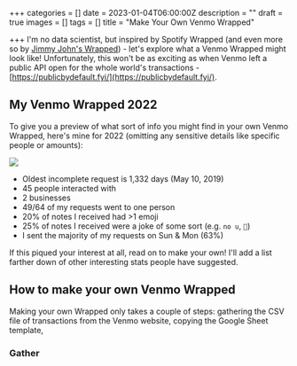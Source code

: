 +++
categories = []
date = 2023-01-04T06:00:00Z
description = ""
draft = true
images = []
tags = []
title = "Make Your Own Venmo Wrapped"

+++
I'm no data scientist, but inspired by Spotify Wrapped (and even more so by [Jimmy John's Wrapped](https://twitter.com/BBarberie/status/1608476950108209158)) - let's explore what a Venmo Wrapped might look like! Unfortunately, this won't be as exciting as when Venmo left a public API open for the whole world's transactions - [https://publicbydefault.fyi/](https://publicbydefault.fyi/).

## My Venmo Wrapped 2022

To give you a preview of what sort of info you might find in your own Venmo Wrapped, here's mine for 2022 (omitting any sensitive details like specific people or amounts):

![](/uploads/venmo-wrapped-2022.jpg)

* Oldest incomplete request is 1,332 days (May 10, 2019)
* 45 people interacted with
* 2 businesses
* 49/64 of my requests went to one person
* 20% of notes I received had >1 emoji
* 25% of notes I received were a joke of some sort (e.g. `no u`, `💩`)
* I sent the majority of my requests on Sun & Mon (63%)

If this piqued your interest at all, read on to make your own! I'll add a list farther down of other interesting stats people have suggested.

## How to make your own Venmo Wrapped

Making your own Wrapped only takes a couple of steps: gathering the CSV file of transactions from the Venmo website, copying the Google Sheet template, 

### Gather